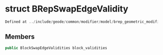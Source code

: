 # struct BRepSwapEdgeValidity

```cpp
Defined at ../include/geode/common/modifier/model/brep_geometric_modifier_simulation.h#95
```

## Members

```cpp
public BlockSwapEdgeValidities block_validities

```



